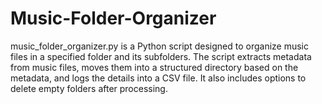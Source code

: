 # Music-Folder-Organizer
music_folder_organizer.py is a Python script designed to organize music files in a specified folder and its subfolders. The script extracts metadata from music files, moves them into a structured directory based on the metadata, and logs the details into a CSV file. It also includes options to delete empty folders after processing.
